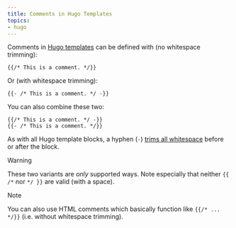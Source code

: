 ```yaml
---
title: Comments in Hugo Templates
topics:
- hugo
---
```


Comments in [Hugo templates](https://gohugo.io/templates/) can be defined with (no whitespace trimming):

```hugo-template
{{/* This is a comment. */}}
```

Or (with whitespace trimming):

```hugo-template
{{- /* This is a comment. */ -}}
```

You can also combine these two:

```hugo-template
{{/* This is a comment. */ -}}
{{- /* This is a comment. */}}
```

As with all Hugo template blocks, a hyphen (`-`) [trims all whitespace](https://gohugo.io/templates/introduction/#whitespace) before or after the block.

> [!WARNING]
> These two variants are *only* supported ways. Note especially that neither `{{ /*` nor `*/ }}` are valid (with a space).

> [!NOTE]
> You can also use HTML comments which basically function like `{{/* ... */}}` (i.e. without whitespace trimming).
